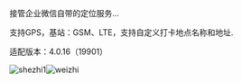 
接管企业微信自带的定位服务...

支持GPS，基站：GSM、LTE，支持自定义打卡地点名称和地址.

适配版本：4.0.16（19901）

![shezhi1](https://user-images.githubusercontent.com/1235777/196890910-441eb46f-a600-40d6-87a1-f97ffd112c97.png)![weizhi](https://user-images.githubusercontent.com/1235777/196890956-be07b6d6-5e31-4a06-84da-eedda05273ef.png)


